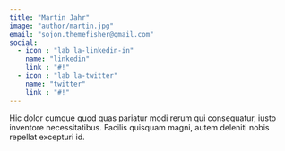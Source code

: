 ```yaml
---
title: "Martin Jahr"
image: "author/martin.jpg"
email: "sojon.themefisher@gmail.com"
social:
  - icon : "lab la-linkedin-in"
    name: "linkedin"
    link : "#!"
  - icon : "lab la-twitter"
    name: "twitter"
    link : "#!"
---
```


Hic dolor cumque quod quas pariatur modi rerum qui consequatur, iusto inventore necessitatibus. Facilis quisquam magni, autem deleniti nobis repellat excepturi id.